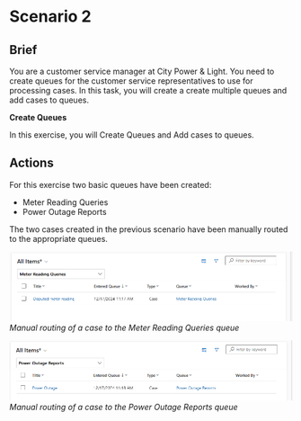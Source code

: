 # Scenario 2

## Brief

You are a customer service manager at City Power & Light. You need to create
queues for the customer service representatives to use for processing cases.
In this task, you will create a create multiple queues and add cases to
queues.

**Create Queues**

In this exercise, you will Create Queues and Add cases to queues.

## Actions

For this exercise two basic queues have been created:

- Meter Reading Queries
- Power Outage Reports

The two cases created in the previous scenario have been manually routed to the
appropriate queues.

![Routing to Meter Reading Queries](../images/s2_1.png)
_Manual routing of a case to the Meter Reading Queries queue_

![Routing to Power Outage Reports](../images/s2_2.png)
_Manual routing of a case to the Power Outage Reports queue_

